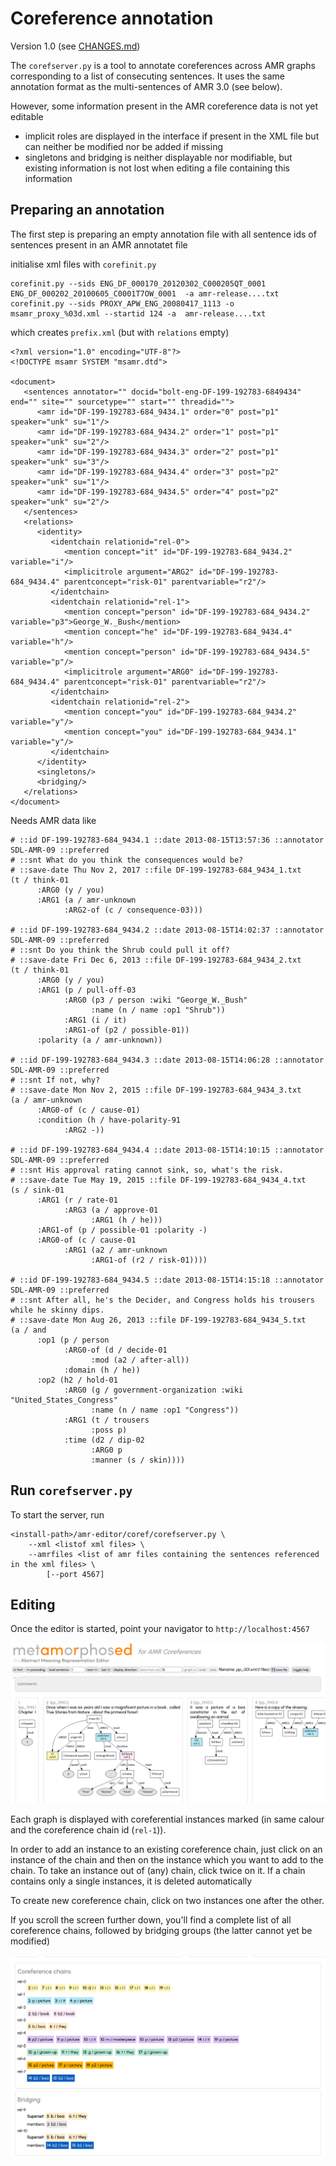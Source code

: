 # Coreference annotation

Version 1.0 (see [CHANGES.md](CHANGES.md))

The `corefserver.py` is a tool to annotate coreferences across AMR graphs corresponding to a list of consecuting sentences.
It uses the same annotation format as the multi-sentences of  AMR 3.0 (see below).

However, some information present in the AMR coreference data is not yet editable

* implicit roles are displayed in the interface if present in the XML file but can neither be modified nor be added if missing
* singletons and bridging is neither displayable nor modifiable, but existing information is not lost when editing a file containing this information

## Preparing an annotation

The first step is preparing an empty annotation file with all sentence ids of sentences present in an AMR annotatet file

initialise xml files with `corefinit.py` 

```
corefinit.py --sids ENG_DF_000170_20120302_C000205QT_0001 ENG_DF_000202_20100605_C0001T7OW_0001  -a amr-release....txt
corefinit.py --sids PROXY_APW_ENG_20080417_1113 -o msamr_proxy_%03d.xml --startid 124 -a  amr-release....txt
```

which creates `prefix.xml` (but with `relations` empty)

```
<?xml version="1.0" encoding="UTF-8"?>
<!DOCTYPE msamr SYSTEM "msamr.dtd">

<document>
   <sentences annotator="" docid="bolt-eng-DF-199-192783-6849434" end="" site="" sourcetype="" start="" threadid="">
      <amr id="DF-199-192783-684_9434.1" order="0" post="p1" speaker="unk" su="1"/>
      <amr id="DF-199-192783-684_9434.2" order="1" post="p1" speaker="unk" su="2"/>
      <amr id="DF-199-192783-684_9434.3" order="2" post="p1" speaker="unk" su="3"/>
      <amr id="DF-199-192783-684_9434.4" order="3" post="p2" speaker="unk" su="1"/>
      <amr id="DF-199-192783-684_9434.5" order="4" post="p2" speaker="unk" su="2"/>
   </sentences>
   <relations>
      <identity>
         <identchain relationid="rel-0">
            <mention concept="it" id="DF-199-192783-684_9434.2" variable="i"/>
            <implicitrole argument="ARG2" id="DF-199-192783-684_9434.4" parentconcept="risk-01" parentvariable="r2"/>
         </identchain>
         <identchain relationid="rel-1">
            <mention concept="person" id="DF-199-192783-684_9434.2" variable="p3">George_W._Bush</mention>
            <mention concept="he" id="DF-199-192783-684_9434.4" variable="h"/>
            <mention concept="person" id="DF-199-192783-684_9434.5" variable="p"/>
            <implicitrole argument="ARG0" id="DF-199-192783-684_9434.4" parentconcept="risk-01" parentvariable="r2"/>
         </identchain>
         <identchain relationid="rel-2">
            <mention concept="you" id="DF-199-192783-684_9434.2" variable="y"/>
            <mention concept="you" id="DF-199-192783-684_9434.1" variable="y"/>
         </identchain>
      </identity>
      <singletons/>
      <bridging/>
   </relations>
</document>
```

Needs AMR data like
```
# ::id DF-199-192783-684_9434.1 ::date 2013-08-15T13:57:36 ::annotator SDL-AMR-09 ::preferred
# ::snt What do you think the consequences would be?
# ::save-date Thu Nov 2, 2017 ::file DF-199-192783-684_9434_1.txt
(t / think-01
      :ARG0 (y / you)
      :ARG1 (a / amr-unknown
            :ARG2-of (c / consequence-03)))

# ::id DF-199-192783-684_9434.2 ::date 2013-08-15T14:02:37 ::annotator SDL-AMR-09 ::preferred
# ::snt Do you think the Shrub could pull it off?
# ::save-date Fri Dec 6, 2013 ::file DF-199-192783-684_9434_2.txt
(t / think-01
      :ARG0 (y / you)
      :ARG1 (p / pull-off-03
            :ARG0 (p3 / person :wiki "George_W._Bush"
                  :name (n / name :op1 "Shrub"))
            :ARG1 (i / it)
            :ARG1-of (p2 / possible-01))
      :polarity (a / amr-unknown))

# ::id DF-199-192783-684_9434.3 ::date 2013-08-15T14:06:28 ::annotator SDL-AMR-09 ::preferred
# ::snt If not, why?
# ::save-date Mon Nov 2, 2015 ::file DF-199-192783-684_9434_3.txt
(a / amr-unknown
      :ARG0-of (c / cause-01)
      :condition (h / have-polarity-91
            :ARG2 -))

# ::id DF-199-192783-684_9434.4 ::date 2013-08-15T14:10:15 ::annotator SDL-AMR-09 ::preferred
# ::snt His approval rating cannot sink, so, what's the risk.
# ::save-date Tue May 19, 2015 ::file DF-199-192783-684_9434_4.txt
(s / sink-01
      :ARG1 (r / rate-01
            :ARG3 (a / approve-01
                  :ARG1 (h / he)))
      :ARG1-of (p / possible-01 :polarity -)
      :ARG0-of (c / cause-01
            :ARG1 (a2 / amr-unknown
                  :ARG1-of (r2 / risk-01))))

# ::id DF-199-192783-684_9434.5 ::date 2013-08-15T14:15:18 ::annotator SDL-AMR-09 ::preferred
# ::snt After all, he's the Decider, and Congress holds his trousers while he skinny dips.
# ::save-date Mon Aug 26, 2013 ::file DF-199-192783-684_9434_5.txt
(a / and
      :op1 (p / person
            :ARG0-of (d / decide-01
                  :mod (a2 / after-all))
            :domain (h / he))
      :op2 (h2 / hold-01
            :ARG0 (g / government-organization :wiki "United_States_Congress"
                  :name (n / name :op1 "Congress"))
            :ARG1 (t / trousers
                  :poss p)
            :time (d2 / dip-02
                  :ARG0 p
                  :manner (s / skin))))
```

## Run `corefserver.py`

To start the server, run 

```
<install-path>/amr-editor/coref/corefserver.py \
	--xml <listof xml files> \
	--amrfiles <list of amr files containing the sentences referenced in the xml files> \
        [--port 4567]
```


## Editing

Once the editor is started, point your navigator to `http://localhost:4567`

![Reified relation ](doc/coref-main.png)

Each graph is displayed with coreferential instances marked (in same calour and the coreference chain id (`rel-1`)).

In order to add an instance to an existing coreference chain, just click on an instance of the chain and then on the instance which you want to add to the chain. To take an instance out of (any) chain, click twice on it. If a chain contains only a single instances, it is deleted automatically

To create new coreference chain, click on two instances one after the other.


If you scroll the screen further down, you'll find a complete list of all
coreference chains, followed by bridging groups (the latter cannot yet be modified)

![Reified relation ](doc/coref-lists.png)

